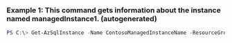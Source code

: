 ### Example 1: This command gets information about the instance named managedInstance1. (autogenerated)
```powershell
PS C:\> Get-AzSqlInstance -Name ContosoManagedInstanceName -ResourceGroupName ContosoResourceGroup
```

